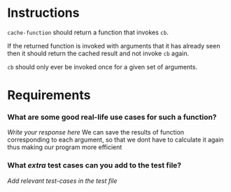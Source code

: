 # Instructions

`cache-function` should return a function that invokes `cb`.

If the returned function is invoked with arguments that it has already seen
then it should return the cached result and not invoke `cb` again.

`cb` should only ever be invoked once for a given set of arguments.

# Requirements

### **What are some good real-life use cases for such a function?**

_Write your response here_
We can save the results of function corresponding to each argument, so that we dont have to calculate it again thus making our program more efficient

### **What _extra_ test cases can you add to the test file?**

_Add relevant test-cases in the test file_
